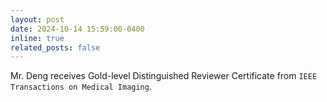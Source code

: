 ```yaml
---
layout: post
date: 2024-10-14 15:59:00-0400
inline: true
related_posts: false
---
```


Mr. Deng receives Gold-level Distinguished Reviewer Certificate from `IEEE Transactions on Medical Imaging`.